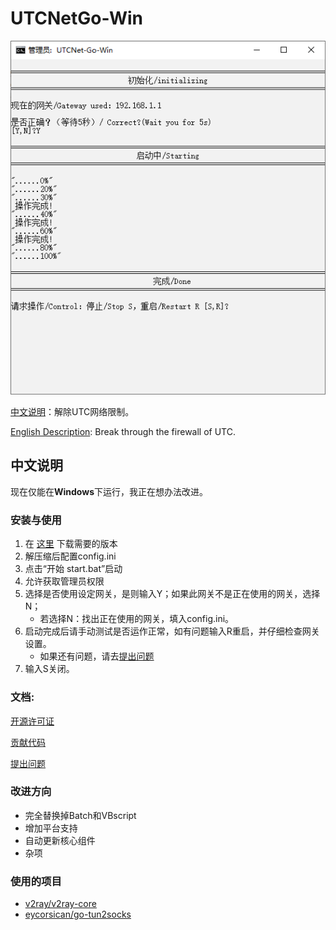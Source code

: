 # UTCNetGo-Win

![](readme_image.png)

[中文说明](README_zh_CN.md)：解除UTC网络限制。 

[English Description](README.md): Break through the firewall of UTC. 

## 中文说明

现在仅能在**Windows**下运行，我正在想办法改进。

### 安装与使用
1. 在 [这里](https://github.com/thanksshu/UTCNetGo-Win/releases) 下载需要的版本
2. 解压缩后配置config.ini
2. 点击“开始 start.bat”启动
3. 允许获取管理员权限
4. 选择是否使用设定网关，是则输入Y；如果此网关不是正在使用的网关，选择N；
    * 若选择N：找出正在使用的网关，填入config.ini。
5. 启动完成后请手动测试是否运作正常，如有问题输入R重启，并仔细检查网关设置。
    * 如果还有问题，请去[提出问题](https://github.com/thanksshu/UTCNetGo-Win/issues)
6. 输入S关闭。

### 文档:
[开源许可证](LICENSE)

[贡献代码](CONTRIBUTING.md)

[提出问题](https://github.com/thanksshu/UTCNetGo-Win/issues)

### 改进方向
* 完全替换掉Batch和VBscript
* 增加平台支持
* 自动更新核心组件
* 杂项

### 使用的项目
* [v2ray/v2ray-core](https://github.com/v2ray/v2ray-core)
* [eycorsican/go-tun2socks](https://github.com/eycorsican/go-tun2socks)